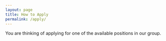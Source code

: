 ```yaml
---
layout: page
title: How to Apply
permalink: /apply/
---
```


You are thinking of applying for one of the available positions in our group. 

